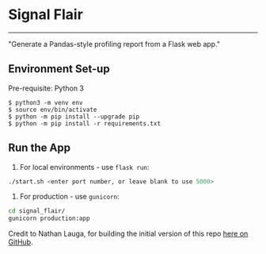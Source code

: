 # Signal Flair
---------

"Generate a Pandas-style profiling report from a Flask web app."

## Environment Set-up
Pre-requisite: Python 3

```
$ python3 -m venv env
$ source env/bin/activate
$ python -m pip install --upgrade pip
$ python -m pip install -r requirements.txt
```

## Run the App

1. For local environments - use `flask run`:
```bash
./start.sh <enter port number, or leave blank to use 5000>
```

1. For production - use `gunicorn`:
```bash
cd signal_flair/
gunicorn production:app
```

Credit to Nathan Lauga, for building the initial version of this repo [here on GitHub](https://github.com/Nathanlauga/pandas-profiling-flask).
